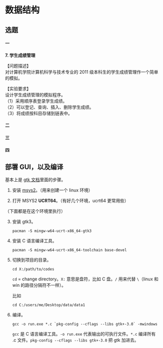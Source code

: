 # 数据结构

## 选题

#### 一

**7. 学生成绩管理**

【问题描述】  
对计算机学院计算机科学与技术专业的 2011 级本科生的学生成绩管理作一个简单的模拟。

【实验要求】  
设计学生成绩管理的模拟程序。  
（1）采用顺序表登录学生成绩。  
（2）可以登记、查询、插入、删除学生成绩。  
（3）将成绩按科目存储到链表中。

#### 二

#### 三

#### 四

## 部署 GUI，以及编译

基本上是 [gtk 文档](https://www.gtk.org/docs/installations/windows/)里面的步骤。

1. 安装 [msys2](https://www.msys2.org/)。（用来创建一个 linux 环境）

2. 打开 MSYS2 **UCRT64**。（有好几个环境，ucrt64 更常用些）

（下面都是在这个环境里执行）

3. 安装 gtk3。

   ```
   pacman -S mingw-w64-ucrt-x86_64-gtk3
   ```

4. 安装 C 语言编译工具。

   ```
   pacman -S mingw-w64-ucrt-x86_64-toolchain base-devel
   ```

5. 切换到项目的目录。
   
   ```
   cd X:/path/to/codes
   ```
   
   `cd` = change directory。`X:` 意思是盘符，比如 C 盘。`/` 用来代替 `\`（linux 和 win 的路径分隔符不一样）。
   
   比如
   
   ```
   cd C:/users/me/Desktop/data/data1
   ```
   
6. 编译。

   ```
   gcc -o run.exe *.c `pkg-config --cflags --libs gtk+-3.0` -mwindows
   ```
   
   `gcc` 是 C 语言编译工具。`-o run.exe` 代表输出的可执行文件。`*.c` 编译所有 .c 文件。`pkg-config --cflags --libs gtk+-3.0` 把 gtk 加进去。
